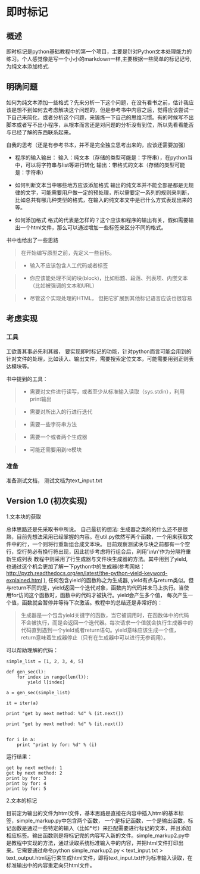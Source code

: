 # 即时标记

## 概述
即时标记是python基础教程中的第一个项目，主要是针对Python文本处理能力的练习。个人感觉像是写一个小小的markdown一样,主要根据一些简单的标记记号, 为纯文本添加格式.

## 明确问题
如何为纯文本添加一些格式？先来分析一下这个问题，在没有看书之前，估计我应该是想不到如何去考虑解决这个问题的，但是参考书中内容之后，觉得应该尝试一下自己来简化，或者分析这个问题，来锻炼一下自己的思维习惯。有的时候写不出脚本或者写不出小程序，从根本而言还是对问题的分析没有到位，所以先看看能否与已经了解的东西联系起来。

自我的思考（还是有参考书本，并不是完全独立思考出来的，应该还需要加强）

- 程序的输入输出：
输入：纯文本（存储的类型可能是：字符串），在python当中，可以将字符串与list等进行转化
输出：带格式的文本（存储的类型可能是：字符串）

- 如何判断文本当中哪些地方应该添加格式
输出的纯文本并不能全部是都是无规律的文字，可能需要用户做一定的预处理，所以需要定一系列的规则来判断，比如总共有哪几种类型的格式，在输入的纯文本文中是已什么方式表现出来的等。

- 如何添加格式
格式的代表是怎样的？这个应该和程序的输出有关，假如需要输出一个html文件，那么可以通过增加一些标签来区分不同的格式。


书中也给出了一些思路
> 在开始编写原型之前，先定义一些目标。

> * 输入不应该包含人工代码或者标签

> * 你应该能处理不同的块(block)，比如标题、段落、列表项、内嵌文本（比如被强调的文本和URL）

> * 尽管这个实现处理的HTML， 但把它扩展到其他标记语言应该也很容易

## 考虑实现

### 工具
工欲善其事必先利其器， 要实现即时标记的功能，针对python而言可能会用到的针对文件的处理，比如读入、输出文件，需要搜索定位文本，可能需要用到正则表达模块等。

书中提到的工具：

> * 需要对文件进行读写，或者至少从标准输入读取（sys.stdin），利用print输出

> * 需要对所出入的行进行迭代

> * 需要一些字符串方法

> * 需要一个或者两个生成器

> * 可能还需要用到re模块

### 准备

准备测试文档， 测试文档为text_input.txt

## Version 1.0 (初次实现)

1.文本块的获取 

总体思路还是先采取书中所说。
自己最初的想法:
生成器之类的的什么还不是很熟，目前先想法采用已经掌握的内容。在util.py依然写两个函数，一个用来获取文件中的行，一个则将行重新组合成文本块。
目前观察测试块与块之前都有一个空行，空行势必有换行符出现，因此初步考虑将行组合后，利用'\n\n'作为分隔符重新生成列表
教程中则采用了行生成器与文件块生成器的方法。其中用到了yield, 也通过这个机会更加了解一下python中的生成器(参考网站： http://pyzh.readthedocs.org/en/latest/the-python-yield-keyword-explained.html ), 任何包含yield的函数称之为生成器, yield有点与return类似。但与return不同的是，yield返回一个迭代对象，函数内的代码并未马上执行。当使用for访问这个函数时，函数中的代码才被执行。yield会产生多个值， 每次产生一个值，函数就会暂停并等待下次激活。教程中的总结还是非常好的：
> 生成器是一个包含yield关键字的函数，当它被调用时，在函数体中的代码不会被执行，而是会返回一个迭代器。每次请求一个值就会执行生成器中的代码直到遇到一个yield或者return语句。yield意味应该生成一个值， return意味着生成器停止（只有在生成器中可以进行无参调用）。

可以帮助理解的代码：

    simple_list = [1, 2, 3, 4, 5]

    def gen_sec(l):
        for index in range(len(l)):
            yield l[index]

    a = gen_sec(simple_list)

    it = iter(a)

    print "get by next method: %d" % (it.next())

    print "get by next method: %d" % (it.next())


    for i in a:
        print "print by for: %d" % (i)

运行结果：
    
    get by next method: 1
    get by next method: 2
    print by for: 3
    print by for: 4
    print by for: 5



2.文本的标记

目前定为输出的文件为html文件，基本思路是直接在内容中插入html的基本标签，simple_markup.py中包含两个函数， 一个是标记函数，一个是输出函数，标记函数是通过一些特定的输入（比如*号）来匹配需要进行标记的文本，并且添加相应标签。输出函数则是将标记完的内容写入新的文件。simple_markup2.py中是教程中实现的方法，通过读取系统标准输入中的内容，并把html文件打印出来。它需要通过命令python simple_markup2.py < text_input.txt > text_output.html运行来生成html文件，即将text_input.txt作为标准输入读取，在标准输出中的内容重定向只html文件。

